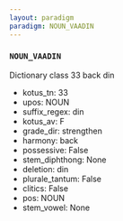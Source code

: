 ```yaml
---
layout: paradigm
paradigm: NOUN_VAADIN
---
```

### ` NOUN_VAADIN `

Dictionary class 33 back din
* kotus_tn: 33
* upos: NOUN
* suffix_regex: din
* kotus_av: F
* grade_dir: strengthen
* harmony: back
* possessive: False
* stem_diphthong: None
* deletion: din
* plurale_tantum: False
* clitics: False
* pos: NOUN
* stem_vowel: None
